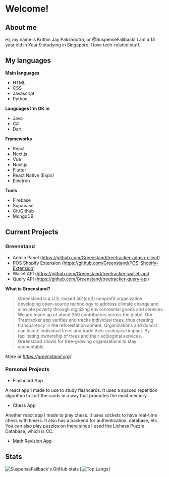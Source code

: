 # Welcome!

## About me

Hi, my name is Krithin Jay Pakshootra, or @SuspenseFallback! I am a 13 year old in Year 9 studying in Singapore. I love tech-related stuff.

## My languages

**Main languages**

- HTML
- CSS
- Javascript
- Python

**Languages I'm OK in**

- Java
- C#
- Dart

**Frameworks**

- React
- Next.js
- Vue
- Nuxt.js
- Flutter
- React Native (Expo)
- Electron

**Tools**

- Firebase
- Supabase
- Git/Github
- MongoDB

## Current Projects

### Greenstand

- Admin Panel (https://github.com/Greenstand/treetracker-admin-client)
- POS Shopify Extension (https://github.com/Greenstand/POS-Shopify-Extension)
- Wallet API (https://github.com/Greenstand/treetracker-wallet-api)
- Query API (https://github.com/Greenstand/treetracker-query-api)

**What is Greenstand?**

> Greenstand is a U.S.-based 501(c)(3) nonprofit organization developing open-source technology to address climate change and alleviate poverty through digitizing environmental goods and services. We are made up of about 350 contributors across the globe. Our Treetracker app verifies and tracks individual trees, thus creating transparency in the reforestation sphere. Organizations and donors can locate individual trees and trade their ecological impact. By facilitating ownership of trees and their ecological services, Greenstand allows for tree-growing organizations to stay accountable. 

*More at https://greenstand.org/*

### Personal Projects

- Flashcard App

A react app I made to use to study flashcards. It uses a spaced repetition algorithm to sort the cards in a way that promotes the most memory.

- Chess App

Another react app I made to play chess. It uses sockets to have real-time chess with timers. It also has a backend for authentication, database, etc. You can also play puzzles on there since I used the Lichess Puzzle Database, which is CC.

- Math Revision App

## Stats

![SuspenseFallback's GitHub stats](https://github-readme-stats.vercel.app/api?username=suspensefallback&show_icons=true&theme=radical)
[![Top Langs](https://github-readme-stats.vercel.app/api/top-langs/?username=suspensefallback&show_icons=true&theme=radical&layout=donut)]

<!---
SuspenseFallback/SuspenseFallback is a ✨ special ✨ repository because its `README.md` (this file) appears on your GitHub profile.
You can click the Preview link to take a look at your changes.
--->
